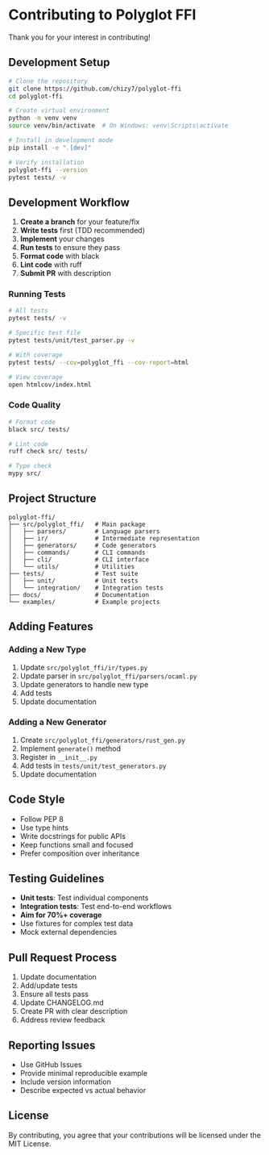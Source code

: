 # Contributing to Polyglot FFI

Thank you for your interest in contributing!

## Development Setup

```bash
# Clone the repository
git clone https://github.com/chizy7/polyglot-ffi
cd polyglot-ffi

# Create virtual environment
python -m venv venv
source venv/bin/activate  # On Windows: venv\Scripts\activate

# Install in development mode
pip install -e ".[dev]"

# Verify installation
polyglot-ffi --version
pytest tests/ -v
```

## Development Workflow

1. **Create a branch** for your feature/fix
2. **Write tests** first (TDD recommended)
3. **Implement** your changes
4. **Run tests** to ensure they pass
5. **Format code** with black
6. **Lint code** with ruff
7. **Submit PR** with description

### Running Tests

```bash
# All tests
pytest tests/ -v

# Specific test file
pytest tests/unit/test_parser.py -v

# With coverage
pytest tests/ --cov=polyglot_ffi --cov-report=html

# View coverage
open htmlcov/index.html
```

### Code Quality

```bash
# Format code
black src/ tests/

# Lint code
ruff check src/ tests/

# Type check
mypy src/
```

## Project Structure

```
polyglot-ffi/
├── src/polyglot_ffi/   # Main package
│   ├── parsers/        # Language parsers
│   ├── ir/             # Intermediate representation
│   ├── generators/     # Code generators
│   ├── commands/       # CLI commands
│   ├── cli/            # CLI interface
│   └── utils/          # Utilities
├── tests/              # Test suite
│   ├── unit/           # Unit tests
│   └── integration/    # Integration tests
├── docs/               # Documentation
└── examples/           # Example projects
```

## Adding Features

### Adding a New Type

1. Update `src/polyglot_ffi/ir/types.py`
2. Update parser in `src/polyglot_ffi/parsers/ocaml.py`
3. Update generators to handle new type
4. Add tests
5. Update documentation

### Adding a New Generator

1. Create `src/polyglot_ffi/generators/rust_gen.py`
2. Implement `generate()` method
3. Register in `__init__.py`
4. Add tests in `tests/unit/test_generators.py`
5. Update documentation

## Code Style

- Follow PEP 8
- Use type hints
- Write docstrings for public APIs
- Keep functions small and focused
- Prefer composition over inheritance

## Testing Guidelines

- **Unit tests**: Test individual components
- **Integration tests**: Test end-to-end workflows
- **Aim for 70%+ coverage**
- Use fixtures for complex test data
- Mock external dependencies

## Pull Request Process

1. Update documentation
2. Add/update tests
3. Ensure all tests pass
4. Update CHANGELOG.md
5. Create PR with clear description
6. Address review feedback

## Reporting Issues

- Use GitHub Issues
- Provide minimal reproducible example
- Include version information
- Describe expected vs actual behavior

## License

By contributing, you agree that your contributions will be licensed under the MIT License.

